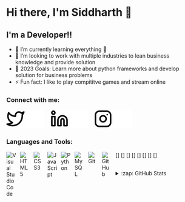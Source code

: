 # Hi there, I'm Siddharth 👋 

## I'm a  Developer!!

- 🌱 I’m currently learning everything 🤣
- 👯 I’m looking to work with multiple industries to lean business knowledge and provide solution 
- 🥅 2023 Goals: Learn more about python frameworks and develop solution for business problems
- ⚡ Fun fact: I like to play compititve games and stream online

### Connect with me:

[![website](./img/twitter-light.svg)](https://twitter.com/siddharth_9805#gh-light-mode-only)
[![website](./img/twitter-dark.svg)](https://twitter.com/siddharth_9805#gh-dark-mode-only)
&nbsp;&nbsp;
[![website](./img/linkedin-light.svg)](https://www.linkedin.com/in/siddharth-umachandar-ab70b9178//#gh-light-mode-only)
[![website](./img/linkedin-dark.svg)](https://www.linkedin.com/in/siddharth-umachandar-ab70b9178//#gh-dark-mode-only)
&nbsp;&nbsp;
[![website](./img/instagram-light.svg)](https://www.instagram.com/sid_980575#gh-light-mode-only)
[![website](./img/instagram-dark.svg)](https://www.instagram.com/sid_980575#gh-dark-mode-only)

### Languages and Tools:

[<img align="left" alt="Visual Studio Code" width="26px" src="https://cdn.jsdelivr.net/gh/devicons/devicon/icons/vscode/vscode-original.svg" style="padding-right:10px;" />]
[<img align="left" alt="HTML5" width="26px" src="https://cdn.jsdelivr.net/gh/devicons/devicon/icons/html5/html5-original.svg" style="padding-right:10px;" />]
[<img align="left" alt="CSS3" width="26px" src="https://cdn.jsdelivr.net/gh/devicons/devicon/icons/css3/css3-original.svg" style="padding-right:10px;" />]
[<img align="left" alt="JavaScript" width="26px" src="https://cdn.jsdelivr.net/gh/devicons/devicon/icons/javascript/javascript-original.svg" style="padding-right:10px;" />]
[<img align="left" alt="Python" width="26px" src="https://cdn.jsdelivr.net/gh/devicons/devicon/icons/python/python-original.svg" style="padding-right:10px;" />]
[<img align="left" alt="MySQL" width="26px" src="https://cdn.jsdelivr.net/gh/devicons/devicon/icons/mysql/mysql-original.svg" style="padding-right:10px;" />]
[<img align="left" alt="Git" width="26px" src="https://cdn.jsdelivr.net/gh/devicons/devicon/icons/git/git-original.svg" style="padding-right:10px;" />]
[<img align="left" alt="GitHub" width="26px" src="https://user-images.githubusercontent.com/3369400/139447912-e0f43f33-6d9f-45f8-be46-2df5bbc91289.png" style="padding-right:10px;" />]

<br />

<details>
  <summary>:zap: GitHub Stats</summary>

  <img align="left" alt="codeSTACKr's GitHub Stats" src="https://github-readme-stats.vercel.app/api?username=codeSTACKr&show_icons=true&hide_border=false&title_color=ff652f&icon_color=FFE400&bg_color=09131B&text_color=ffffff&border_color=0c1a25" />

</details>

[twitter]: https://twitter.com/siddharth_9805
[instagram]: https://www.instagram.com/sid_980575
[linkedin]: https://www.linkedin.com/in/siddharth-umachandar-ab70b9178